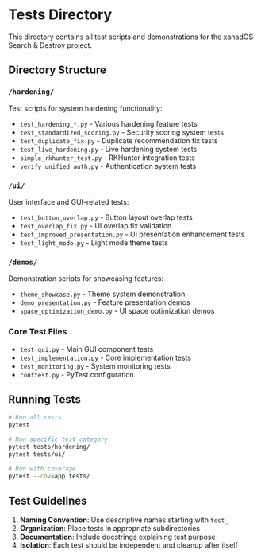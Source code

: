 # Tests Directory

This directory contains all test scripts and demonstrations for the xanadOS Search & Destroy project.

## Directory Structure

### `/hardening/`
Test scripts for system hardening functionality:
- `test_hardening_*.py` - Various hardening feature tests
- `test_standardized_scoring.py` - Security scoring system tests
- `test_duplicate_fix.py` - Duplicate recommendation fix tests
- `test_live_hardening.py` - Live hardening system tests
- `simple_rkhunter_test.py` - RKHunter integration tests
- `verify_unified_auth.py` - Authentication system tests

### `/ui/`
User interface and GUI-related tests:
- `test_button_overlap.py` - Button layout overlap tests
- `test_overlap_fix.py` - UI overlap fix validation
- `test_improved_presentation.py` - UI presentation enhancement tests
- `test_light_mode.py` - Light mode theme tests

### `/demos/`
Demonstration scripts for showcasing features:
- `theme_showcase.py` - Theme system demonstration
- `demo_presentation.py` - Feature presentation demos
- `space_optimization_demo.py` - UI space optimization demos

### Core Test Files
- `test_gui.py` - Main GUI component tests
- `test_implementation.py` - Core implementation tests
- `test_monitoring.py` - System monitoring tests
- `conftest.py` - PyTest configuration

## Running Tests

```bash
# Run all tests
pytest

# Run specific test category
pytest tests/hardening/
pytest tests/ui/

# Run with coverage
pytest --cov=app tests/
```

## Test Guidelines

1. **Naming Convention**: Use descriptive names starting with `test_`
2. **Organization**: Place tests in appropriate subdirectories
3. **Documentation**: Include docstrings explaining test purpose
4. **Isolation**: Each test should be independent and cleanup after itself
